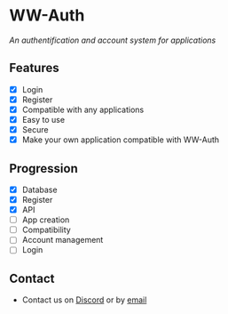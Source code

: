 # WW-Auth
*An authentification and account system for applications*

## Features
- [x] Login
- [x] Register
- [x] Compatible with any applications
- [x] Easy to use
- [x] Secure
- [x] Make your own application compatible with WW-Auth

## Progression
- [x] Database
- [x] Register
- [x] API
- [ ] App creation
- [ ] Compatibility
- [ ] Account management
- [ ] Login

## Contact
- Contact us on [Discord](https://discord.gg/Vh4bnWP5tc) or by [email](mailto:contact@worldwild.studio)
